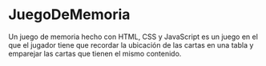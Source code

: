# JuegoDeMemoria
Un juego de memoria hecho con HTML, CSS y JavaScript es un juego en el que el jugador tiene que recordar la ubicación de las cartas en una tabla y emparejar las cartas que tienen el mismo contenido.
